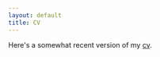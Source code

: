 ```yaml
---
layout: default
title: CV
---
```


Here's a somewhat recent version of my [cv](https://github.com/josepablocam/josepablocam.github.io/cv/cv_fall2014.pdf).


